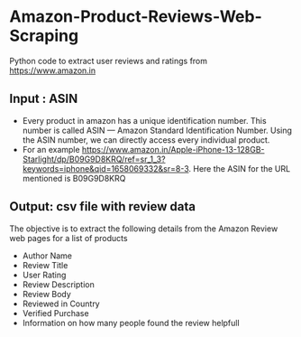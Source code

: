 # Amazon-Product-Reviews-Web-Scraping

Python code to extract user reviews and ratings from https://www.amazon.in

## Input : ASIN 
  - Every product in amazon has a unique identification number. This number is called ASIN — Amazon Standard Identification Number. Using the ASIN number, we can directly access every individual product.
- For an example https://www.amazon.in/Apple-iPhone-13-128GB-Starlight/dp/B09G9D8KRQ/ref=sr_1_3?keywords=iphone&qid=1658069332&sr=8-3. Here the ASIN for the URL mentioned  is B09G9D8KRQ
## Output: csv file with review data
The objective is to extract the following details from the Amazon Review web pages for a list of products
- Author Name
- Review Title
- User Rating
- Review Description
- Review Body
- Reviewed in Country
- Verified Purchase
- Information on how many people found the review helpfull
